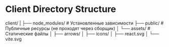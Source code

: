 # Client Directory Structure

client/
|
├── node_modules/           # Установленные зависимости
├── public/                 # Публичные ресурсы (не проходят через сборщик)
│   └── assets/             # Статические файлы
│       ├── arrows/
│       ├── icons/
│       ├── react.svg
│       └── vite.svg
